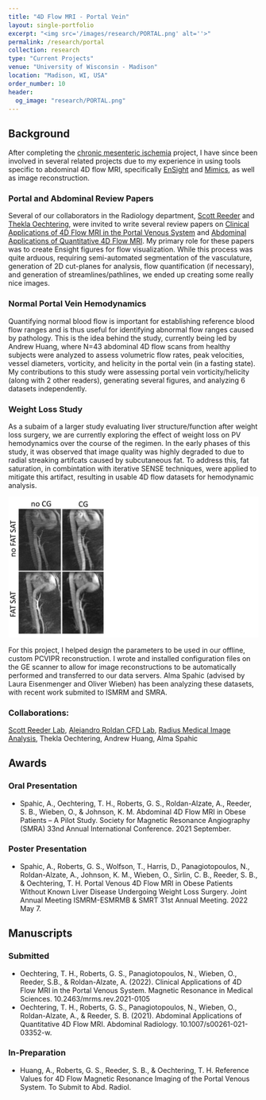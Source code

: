 ```yaml
---
title: "4D Flow MRI - Portal Vein"
layout: single-portfolio
excerpt: "<img src='/images/research/PORTAL.png' alt=''>"
permalink: /research/portal
collection: research
type: "Current Projects"
venue: "University of Wisconsin - Madison"
location: "Madison, WI, USA"
order_number: 10
header: 
  og_image: "research/PORTAL.png"
---
```


Background
------
After completing the [chronic mesenteric ischemia](/_research/CMI.md) project, I have since been involved in several related projects due to my experience in using tools specific to abdominal 4D flow MRI, specifically [EnSight](https://www.ansys.com/products/fluids/ansys-ensight) and [Mimics](https://www.materialise.com/en/medical/mimics-innovation-suite/mimics), as well as image reconstruction. 

### Portal and Abdominal Review Papers
Several of our collaborators in the Radiology department, [Scott Reeder](https://radiology.wisc.edu/profile/scott-reeder-46/) and [Thekla Oechtering](https://radiology.wisc.edu/profile/thekla-oechtering-2323/), were invited to write several review papers on [Clinical Applications of 4D Flow MRI in the Portal Venous System](https://pubmed.ncbi.nlm.nih.gov/35082218/) and [Abdominal Applications of Quantitative 4D Flow MRI](https://pubmed.ncbi.nlm.nih.gov/34837521/). My primary role for these papers was to create Ensight figures for flow visualization. While this process was quite arduous, requiring semi-automated segmentation of the vasculature, generation of 2D cut-planes for analysis, flow quantification (if necessary), and generation of streamlines/pathlines, we ended up creating some really nice images. 

### Normal Portal Vein Hemodynamics
Quantifying normal blood flow is important for establishing reference blood flow ranges and is thus useful for identifying abnormal flow ranges caused by pathology. This is the idea behind the study, currently being led by Andrew Huang, where N=43 abdominal 4D flow scans from healthy subjects were analyzed to assess volumetric flow rates, peak velocities, vessel diameters, vorticity, and helicity in the portal vein (in a fasting state). My contributions to this study were assessing portal vein vorticity/helicity (along with 2 other readers), generating several figures, and analyzing 6 datasets independently. 

### Weight Loss Study
As a subaim of a larger study evaluating liver structure/function after weight loss surgery, we are currently exploring the effect of weight loss on PV hemodynamics over the course of the regimen. In the early phases of this study, it was observed that image quality was highly degraded to due to radial streaking artifcats caused by subcutaneous fat. To address this, fat saturation, in combintation with iterative SENSE techniques, were applied to mitigate this artifact, resulting in usable 4D flow datasets for hemodynamic analysis.

![](/images/research/PORTAL_1_fatsat.png)

For this project, I helped design the parameters to be used in our offline, custom PCVIPR reconstruction. I wrote and installed configuration files on the GE scanner to allow for image reconstructions to be automatically performed and transferred to our data servers. Alma Spahic (advised by Laura Eisenmenger and Oliver Wieben) has been analyzing these datasets, with recent work submited to ISMRM and SMRA. 

### Collaborations: 
[Scott Reeder Lab](https://qiml.radiology.wisc.edu/staff/reeder-scott/), [Alejandro Roldan CFD Lab](https://uwcvfd.engr.wisc.edu/), [Radius Medical Image Analysis](https://resources.research.wisc.edu/Core/Details/564), Thekla Oechtering, Andrew Huang, Alma Spahic

Awards
------
### Oral Presentation
* Spahic, A., Oechtering, T. H., Roberts, G. S., Roldan-Alzate, A., Reeder, S. B., Wieben, O., & Johnson, K. M. Abdominal 4D Flow MRI in Obese Patients – A Pilot Study. Society for Magnetic Resonance Angiography (SMRA) 33nd Annual International Conference. 2021 September.

### Poster Presentation
* Spahic, A., Roberts, G. S., Wolfson, T., Harris, D., Panagiotopoulos, N., Roldan-Alzate, A., Johnson, K. M., Wieben, O., Sirlin, C. B., Reeder, S. B., & Oechtering, T. H. Portal Venous 4D Flow MRI in Obese Patients Without Known Liver Disease Undergoing Weight Loss Surgery. Joint Annual Meeting ISMRM-ESMRMB & SMRT 31st Annual Meeting. 2022 May 7.

Manuscripts
------
### Submitted
* Oechtering, T. H., Roberts, G. S., Panagiotopoulos, N., Wieben, O., Reeder, S.B., & Roldan-Alzate, A. (2022). Clinical Applications of 4D Flow MRI in the Portal Venous System. Magnetic Resonance in Medical Sciences. 10.2463/mrms.rev.2021-0105
* Oechtering, T. H., Roberts, G. S., Panagiotopoulos, N., Wieben, O., Roldan-Alzate, A., & Reeder, S. B. (2021). Abdominal Applications of Quantitative 4D Flow MRI. Abdominal Radiology. 10.1007/s00261-021-03352-w. 
### In-Preparation
* Huang, A., Roberts, G. S., Reeder, S. B., & Oechtering, T. H. Reference Values for 4D Flow Magnetic Resonance Imaging of the Portal Venous System. To Submit to Abd. Radiol.

